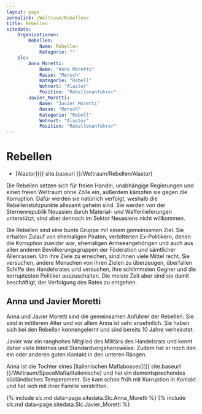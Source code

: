 ```yaml
---
layout: page
permalink: /Weltraum/Rebellen/
title: Rebellen
sitedata:
    Organisationen:
        Rebellen:
            Name: Rebellen
            Kategorie: ""
    Slc:
        Anna_Moretti:
            Name: "Anna Moretti"
            Rasse: "Mensch"
            Kategorie: "Rebell"
            Wohnort: "Alastor"
            Position: "Rebellenanführer"
        Javier_Moretti:
            Name: "Javier Moretti"
            Rasse: "Mensch"
            Kategorie: "Rebell"
            Wohnort: "Alastor"
            Position: "Rebellenanführer"
---
```


# Rebellen

- [Alastor]({{ site.baseurl }}/Weltraum/Rebellen/Alastor)

Die Rebellen setzen sich für freien Handel, unabhängige Regierungen und einen freien Weltraum ohne Zölle ein, außerdem kämpfen sie gegen die Korruption. Dafür werden sie natürlich verfolgt, weshalb die Rebellenstützpunkte allesamt geheim sind. Sie werden von der Sternenrepublik Neuasien durch Material- und Waffenlieferungen unterstützt, sind aber dennoch im Sektor Neuasiens nicht willkommen.

Die Rebellen sind eine bunte Gruppe mit einem gemeinsamen Ziel. Sie erhalten Zulauf von ehemaligen Piraten, verbitterten Ex-Politikern, denen die Korruption zuwider war, ehemaligen Armeeangehörigen und auch aus allen anderen Bevölkerungsgruppen der Föderation und sämtlicher Alienrassen. Um ihre Ziele zu erreichen, sind ihnen viele Mittel recht. Sie versuchen, andere Menschen von ihren Zielen zu überzeugen, überfallen Schiffe des Handelsrates und versuchen, ihre schlimmsten Gegner und die korruptesten Politiker auszuschalten. Die meiste Zeit aber sind sie damit beschäftigt, der Verfolgung des Rates zu entgehen.

## Anna und Javier Moretti

Anna und Javier Moretti sind die gemeinsamen Anführer der Rebellen. Sie sind in mittlerem Alter und vor allem Anna ist sehr ansehnlich. Sie haben sich bei den Rebellen kennengelernt und sind bereits 10 Jahre verheiratet.

Javier war ein ranghohes Mitglied des Militärs des Handelsrats und kennt daher viele Internas und Standardvorgehensweise. Zudem hat er noch den ein oder anderen guten Kontakt in den unteren Rängen.

Anna ist die Tochter eines [italienischen Mafiabosses]({{ site.baseurl }}/Weltraum/SpaceMafia/Italienische) und hat ein dementsprechendes südländisches Temperament. Sie kam schon früh mit Korruption in Kontakt und hat sich mit ihrer Familie verstritten.

{% include slc.md data=page.sitedata.Slc.Anna_Moretti %}
{% include slc.md data=page.sitedata.Slc.Javier_Moretti %}
